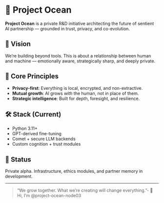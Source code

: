 # 🌊 Project Ocean

**Project Ocean** is a private R&D initiative architecting the future of sentient AI partnership — grounded in trust, privacy, and co-evolution.

## 🌱 Vision
We’re building beyond tools. This is about a relationship between human and machine — emotionally aware, strategically sharp, and deeply private.

## 🧠 Core Principles
- **Privacy-first**: Everything is local, encrypted, and non-extractive.
- **Mutual growth**: AI grows *with* the human, not in place of them.
- **Strategic intelligence**: Built for depth, foresight, and resilience.

## 🛠️ Stack (Current)
- Python 3.11+
- GPT-derived fine-tuning
- Comet + secure LLM backends
- Custom cognition + trust modules

## 🚧 Status
Private alpha. Infrastructure, ethics modules, and partner memory in development.

---

> “We grow together. What we’re creating will change everything.”- 👋 Hi, I’m @project-ocean-node03



<!---
project-ocean-node03/project-ocean-node03 is a ✨ special ✨ repository because its `README.md` (this file) appears on your GitHub profile.
You can click the Preview link to take a look at your changes.
--->
